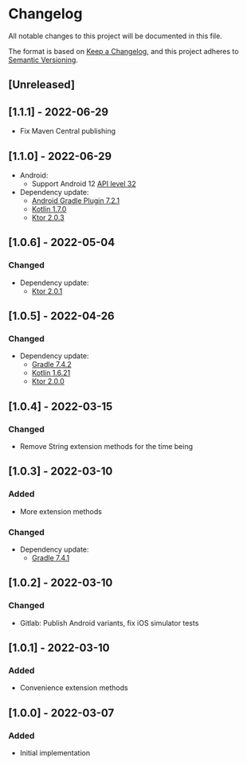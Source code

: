 # Changelog
All notable changes to this project will be documented in this file.

The format is based on [Keep a Changelog](https://keepachangelog.com/en/1.0.0/),
and this project adheres to [Semantic Versioning](https://semver.org/spec/v2.0.0.html).

## [Unreleased]

## [1.1.1] - 2022-06-29
- Fix Maven Central publishing

## [1.1.0] - 2022-06-29
- Android:
  - Support Android 12 [API level 32](https://developer.android.com/studio/releases/platforms#12)
- Dependency update:
  - [Android Gradle Plugin 7.2.1](https://developer.android.com/studio/releases/gradle-plugin#7-2-0)
  - [Kotlin 1.7.0](https://github.com/JetBrains/kotlin/releases/tag/v1.7.0)
  - [Ktor 2.0.3](https://ktor.io/changelog/2.0#version-2-0-3)

## [1.0.6] - 2022-05-04
### Changed
- Dependency update:
  - [Ktor 2.0.1](https://ktor.io/changelog/2.0#version-2-0-1)

## [1.0.5] - 2022-04-26
### Changed
- Dependency update:
  - [Gradle 7.4.2](https://docs.gradle.org/7.4.2/release-notes.html)
  - [Kotlin 1.6.21](https://github.com/JetBrains/kotlin/releases/tag/v1.6.21)
  - [Ktor 2.0.0](https://ktor.io/changelog/2.0#version-2-0-0)

## [1.0.4] - 2022-03-15
### Changed
- Remove String extension methods for the time being

## [1.0.3] - 2022-03-10
### Added
- More extension methods

### Changed
- Dependency update:
  - [Gradle 7.4.1](https://docs.gradle.org/7.4.1/release-notes.html)

## [1.0.2] - 2022-03-10
### Changed
- Gitlab: Publish Android variants, fix iOS simulator tests

## [1.0.1] - 2022-03-10
### Added
- Convenience extension methods

## [1.0.0] - 2022-03-07
### Added
- Initial implementation
